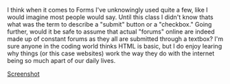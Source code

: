 I think when it comes to Forms I've unknowingly used quite a few, like I would imagine most people would say. Until this class I didn't know thats what was the term to describe a "submit" button or a "checkbox." Going further, would it be safe to assume that actual "forums" online are indeed made up of constant forums as they all are submitted through a textbox? I'm sure anyone in the coding world thinks HTML is basic, but I do enjoy learing why things (or this case websites) work the way they do with the internet being so much apart of our daily lives.





[Screenshot](./images/screenshot07.JPG)